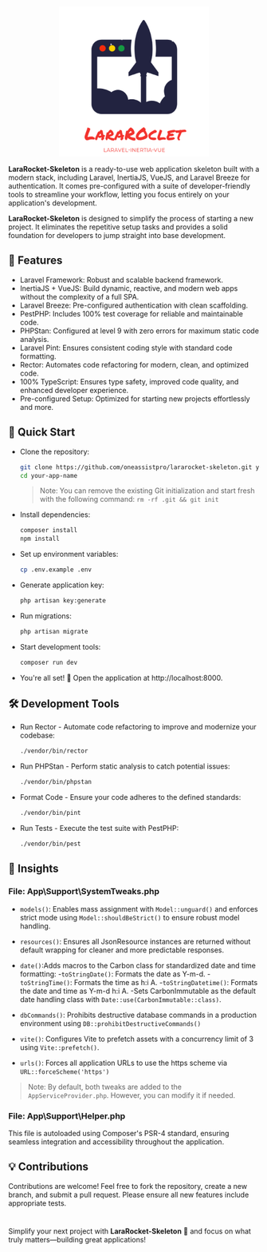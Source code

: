 <p align="center"><a href="https://github.com/oneassistpro/lararocket-skeleton" target="_blank"><img src="public/assets/lara-rocket-logo.png" width="300" alt="Lara Rocket Logo"></a></p>

**LaraRocket-Skeleton** is a ready-to-use web application skeleton built with a modern stack, including Laravel, InertiaJS, VueJS, and Laravel Breeze for authentication. It comes pre-configured with a suite of developer-friendly tools to streamline your workflow, letting you focus entirely on your application's development.

**LaraRocket-Skeleton** is designed to simplify the process of starting a new project. It eliminates the repetitive setup tasks and provides a solid foundation for developers to jump straight into base development.

## 🌟 Features

- Laravel Framework: Robust and scalable backend framework.
- InertiaJS + VueJS: Build dynamic, reactive, and modern web apps without the complexity of a full SPA.
- Laravel Breeze: Pre-configured authentication with clean scaffolding.
- PestPHP: Includes 100% test coverage for reliable and maintainable code.
- PHPStan: Configured at level 9 with zero errors for maximum static code analysis.
- Laravel Pint: Ensures consistent coding style with standard code formatting.
- Rector: Automates code refactoring for modern, clean, and optimized code.
- 100% TypeScript: Ensures type safety, improved code quality, and enhanced developer experience.
- Pre-configured Setup: Optimized for starting new projects effortlessly and more.

## 🚀 Quick Start

- Clone the repository:

    ```bash
    git clone https://github.com/oneassistpro/lararocket-skeleton.git your-app-name
    cd your-app-name
    ```

    > Note: You can remove the existing Git initialization and start fresh with the following command: `rm -rf .git && git init`

- Install dependencies:
    ```bash
    composer install
    npm install
    ```
- Set up environment variables:
    ```bash
    cp .env.example .env
    ```
- Generate application key:
    ```bash
    php artisan key:generate
    ```
- Run migrations:
    ```bash
    php artisan migrate
    ```
- Start development tools:
    ```bash
    composer run dev
    ```
- You're all set! 🎉 Open the application at http://localhost:8000.

## 🛠️ Development Tools

- Run Rector - Automate code refactoring to improve and modernize your codebase:

    ```bash
    ./vendor/bin/rector
    ```

- Run PHPStan - Perform static analysis to catch potential issues:

    ```bash
    ./vendor/bin/phpstan
    ```

- Format Code - Ensure your code adheres to the defined standards:

    ```bash
    ./vendor/bin/pint
    ```

- Run Tests - Execute the test suite with PestPHP:
    ```bash
    ./vendor/bin/pest
    ```

## 📘 Insights

### File: App\Support\SystemTweaks.php

- `models()`: Enables mass assignment with `Model::unguard()` and enforces strict mode using `Model::shouldBeStrict()` to ensure robust model handling.

- `resources()`: Ensures all JsonResource instances are returned without default wrapping for cleaner and more predictable responses.

- `date()`:Adds macros to the Carbon class for standardized date and time formatting: -`toStringDate()`: Formats the date as Y-m-d. -`toStringTime()`: Formats the time as h:i A. -`toStringDatetime()`: Formats the date and time as Y-m-d h:i A.
  -Sets CarbonImmutable as the default date handling class with `Date::use(CarbonImmutable::class)`.

- `dbCommands()`: Prohibits destructive database commands in a production environment using `DB::prohibitDestructiveCommands()`

- `vite()`: Configures Vite to prefetch assets with a concurrency limit of 3 using `Vite::prefetch()`.

- `urls()`: Forces all application URLs to use the https scheme via `URL::forceScheme('https')`

> Note: By default, both tweaks are added to the `AppServiceProvider.php`. However, you can modify it if needed.

### File: App\Support\Helper.php

This file is autoloaded using Composer's PSR-4 standard, ensuring seamless integration and accessibility throughout the application.

## 💡 Contributions

Contributions are welcome! Feel free to fork the repository, create a new branch, and submit a pull request. Please ensure all new features include appropriate tests.

#

Simplify your next project with **LaraRocket-Skeleton** 🚀 and focus on what truly matters—building great applications!
